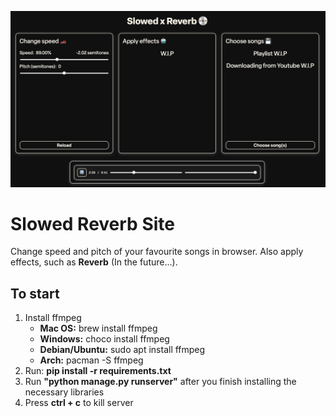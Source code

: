 ![interface](interface.png?raw=true)
<h1>Slowed Reverb Site</h1>
Change speed and pitch of your favourite songs in browser. Also apply effects, such as <b>Reverb</b> (In the future...).

<h2>To start</h2>
<ol>
  <li>Install ffmpeg
    <ul>
      <li><b>Mac OS:</b> brew install ffmpeg</li>
      <li><b>Windows:</b> choco install ffmpeg</li>
      <li><b>Debian/Ubuntu:</b> sudo apt install ffmpeg</li>
      <li><b>Arch:</b> pacman -S ffmpeg</li>
    </ul>
  </li>
  <li>Run: <b>pip install -r requirements.txt</b></li>
  <li>Run <b>"python manage.py runserver"</b> after you finish installing the necessary libraries</li>
  <li>Press <b>ctrl + c</b> to kill server</li>
</ol>
